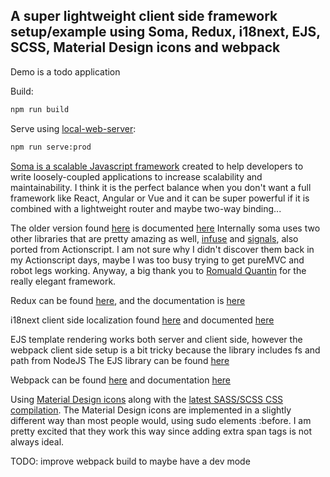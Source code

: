 ## A super lightweight client side framework setup/example using Soma, Redux, i18next, EJS, SCSS, Material Design icons and webpack

Demo is a todo application

Build:

```bash
npm run build
```

Serve using [local-web-server](https://github.com/lwsjs/local-web-server):

```bash
npm run serve:prod
```
[Soma is a scalable Javascript framework](https://github.com/soundstep/soma) created to help developers to write loosely-coupled applications to increase scalability and maintainability.
I think it is the perfect balance when you don't want a full framework like React, Angular or Vue and it can be super powerful if it is combined with a lightweight router and maybe two-way binding...

The older version found [here](https://github.com/somajs/somajs) is documented [here](http://somajs.github.io/somajs/site/)
Internally soma uses two other libraries that are pretty amazing as well, [infuse](https://github.com/soundstep/infuse) and [signals](https://github.com/millermedeiros/js-signals), also ported from Actionscript.
I am not sure why I didn't discover them back in my Actionscript days, maybe I was too busy trying to get pureMVC and robot legs working.
Anyway, a big thank you to [Romuald Quantin](http://www.soundstep.com/blog/about/) for the really elegant framework.

Redux can be found [here](https://github.com/reduxjs/redux), and the documentation is [here](https://redux.js.org/introduction/getting-started)

i18next client side localization found [here](https://github.com/i18next/i18next) and documented [here](https://www.i18next.com/overview/getting-started)

EJS template rendering works both server and client side, however the webpack client side setup is a bit tricky because the library includes fs and path from NodeJS
The EJS library can be found [here](https://github.com/mde/ejs)

Webpack can be found [here](https://github.com/webpack/webpack) and documentation [here](https://webpack.js.org/concepts/)

Using [Material Design icons](https://material.io/resources/icons/?style=baseline) along with the [latest SASS/SCSS CSS compilation](https://github.com/sass/dart-sass).
The Material Design icons are implemented in a slightly different way than most people would, using sudo elements :before.
I am pretty excited that they work this way since adding extra span tags is not always ideal.

TODO: improve webpack build to maybe have a dev mode

